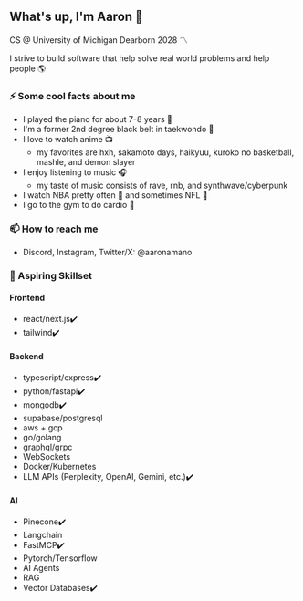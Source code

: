 ## What's up, I'm Aaron 👋
CS @ University of Michigan Dearborn 2028 〽️

I strive to build software that help solve real world problems and help people 🌎

### ⚡ Some cool facts about me
- I played the piano for about 7-8 years 🎹
- I'm a former 2nd degree black belt in taekwondo 🥋
- I love to watch anime 📺
  - my favorites are hxh, sakamoto days, haikyuu, kuroko no basketball, mashle, and demon slayer
- I enjoy listening to music 🎧
  - my taste of music consists of rave, rnb, and synthwave/cyberpunk
- I watch NBA pretty often 🏀 and sometimes NFL 🏈
- I go to the gym to do cardio 👟

### 📫 How to reach me
- Discord, Instagram, Twitter/X: @aaronamano

### 🌱 Aspiring Skillset
#### Frontend
- react/next.js✔️
- tailwind✔️
#### Backend
- typescript/express✔️
- python/fastapi✔️
- mongodb✔️
- supabase/postgresql
- aws + gcp
- go/golang
- graphql/grpc
- WebSockets
- Docker/Kubernetes
- LLM APIs (Perplexity, OpenAI, Gemini, etc.)✔️
#### AI
- Pinecone✔️
- Langchain
- FastMCP✔️
- Pytorch/Tensorflow
- AI Agents
- RAG
- Vector Databases✔️



<!--
**aaronamano/aaronamano** is a ✨ _special_ ✨ repository because its `README.md` (this file) appears on your GitHub profile.

Here are some ideas to get you started:

🔭 I’m currently working on ...
- 🌱 I’m currently learning ...
- 👯 I’m looking to collaborate on ...
- 🤔 I’m looking for help with ...
- 💬 Ask me about ...
- 📫 How to reach me: ...
- 😄 Pronouns: ...
- ⚡ Fun fact: ...
-->
